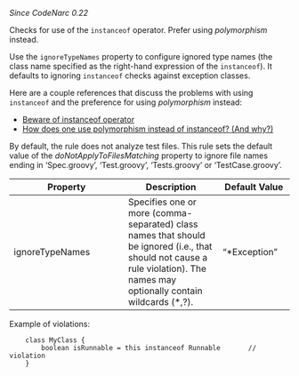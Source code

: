 *Since CodeNarc 0.22*

Checks for use of the `instanceof` operator. Prefer using *polymorphism*
instead.

Use the `ignoreTypeNames` property to configure ignored type names (the
class name specified as the right-hand expression of the `instanceof`).
It defaults to ignoring `instanceof` checks against exception classes.

Here are a couple references that discuss the problems with using
`instanceof` and the preference for using *polymorphism* instead:

-   [Beware of instanceof
    operator](http://www.javapractices.com/topic/TopicAction.do?Id=31)
-   [How does one use polymorphism instead of instanceof? (And
    why?)](http://stackoverflow.com/questions/4192837/how-does-one-use-polymorphism-instead-of-instanceof-and-why)

By default, the rule does not analyze test files. This rule sets the
default value of the *doNotApplyToFilesMatching* property to ignore file
names ending in ‘Spec.groovy’, ‘Test.groovy’, ‘Tests.groovy’ or
‘TestCase.groovy’.

<table>
<colgroup>
<col style="width: 40%" />
<col style="width: 33%" />
<col style="width: 25%" />
</colgroup>
<thead>
<tr class="header">
<th>Property</th>
<th>Description</th>
<th>Default Value</th>
</tr>
</thead>
<tbody>
<tr class="odd">
<td>ignoreTypeNames</td>
<td>Specifies one or more (comma-separated) class names that should be ignored (i.e., that should not cause a rule violation). The names may optionally contain wildcards (*,?).</td>
<td>“*Exception”</td>
</tr>
</tbody>
</table>

Example of violations:

        class MyClass {
            boolean isRunnable = this instanceof Runnable       // violation
        }
